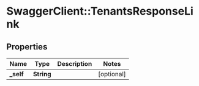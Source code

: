 # SwaggerClient::TenantsResponseLink

## Properties
Name | Type | Description | Notes
------------ | ------------- | ------------- | -------------
**_self** | **String** |  | [optional] 



